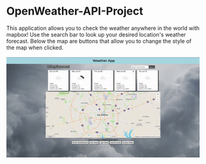 # OpenWeather-API-Project
This application allows you to check the weather anywhere in the world with mapbox! Use the search bar to look up your desired location's weather forecast. Below the map are buttons that allow you to change the style of the map when clicked.
<br>
<br>
<img src="weather.gif">
